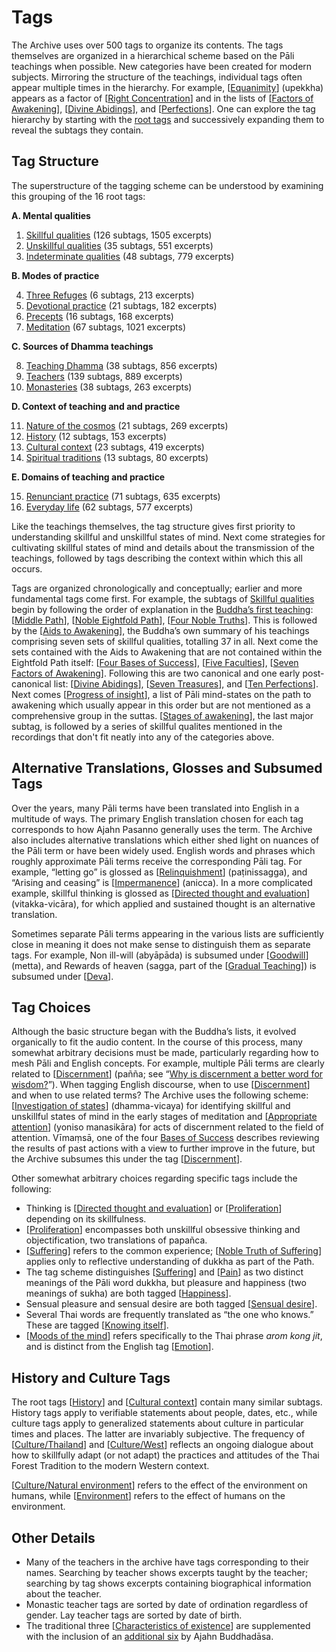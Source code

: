 <!--HTML <img src="../../pages/images/photos/Preparation for novice going forth 2016.jpg" alt="Preparation for novice going forth 2016" id="cover" title="Preparation for novice going forth 2016" align="bottom" width="200" border="0"/> -->

# Tags
The Archive uses over 500 tags to organize its contents.
The tags themselves are organized in a hierarchical scheme based on the Pāli teachings when possible. New categories have been created for modern subjects. Mirroring the structure of the teachings, individual tags often appear multiple times in the hierarchy. For example, [[Equanimity](../../pages/tags/equanimity.html)] (upekkha) appears as a factor of [[Right Concentration](../../pages/tags/right-concentration.html)] and in the lists of [[Factors of Awakening](../../pages/tags/factors-of-awakening.html)], [[Divine Abidings](../../pages/tags/divine-abidings.html)], and [[Perfections](../../pages/tags/perfections.html)]. One can explore the tag hierarchy by starting with the [root tags](../../pages/drilldown/root.html) and successively expanding them to reveal the subtags they contain.

## Tag Structure

The superstructure of the tagging scheme can be understood by examining this grouping of the 16 root tags:

__A. Mental qualities__

1. [Skillful qualities](../../pages/drilldown/skillful-qualities.html#skillful-qualities) (126 subtags, 1505 excerpts)
2. [Unskillful qualities](../../pages/drilldown/unskillful-qualities.html#unskillful-qualities) (35 subtags, 551 excerpts)
3. [Indeterminate qualities](../../pages/drilldown/indeterminate-qualities.html#indeterminate-qualities) (48 subtags, 779 excerpts)

 __B. Modes of practice__

4. [Three Refuges](../../pages/drilldown/three-refuges.html#three-refuges) (6 subtags, 213 excerpts)
5. [Devotional practice](../../pages/drilldown/devotional-practice.html#devotional-practice) (21 subtags, 182 excerpts)
6. [Precepts](../../pages/drilldown/precepts.html#precepts) (16 subtags, 168 excerpts)
7. [Meditation](../../pages/drilldown/meditation.html#meditation) (67 subtags, 1021 excerpts)

 __C. Sources of Dhamma teachings__

8. [Teaching Dhamma](../../pages/drilldown/teaching-dhamma.html#teaching-dhamma) (38 subtags, 856 excerpts)
9. [Teachers](../../pages/drilldown/teachers.html#teachers) (139 subtags, 889 excerpts)
10. [Monasteries](../../pages/drilldown/monasteries.html#monasteries) (38 subtags, 263 excerpts)

 __D. Context of teaching and and practice__

11. [Nature of the cosmos](../../pages/drilldown/nature-of-the-cosmos.html#nature-of-the-cosmos) (21 subtags, 269 excerpts)
12. [History](../../pages/drilldown/history.html#history) (12 subtags, 153 excerpts)
13. [Cultural context](../../pages/drilldown/cultural-context.html#cultural-context) (23 subtags, 419 excerpts)
14. [Spiritual traditions](../../pages/drilldown/spiritual-traditions.html#spiritual-traditions) (13 subtags, 80 excerpts)

 __E. Domains of teaching and practice__

15. [Renunciant practice](../../pages/drilldown/renunciant-practice.html#renunciant-practice) (71 subtags, 635 excerpts)
16. [Everyday life](../../pages/drilldown/everyday-life.html#everyday-life) (62 subtags, 577 excerpts)

Like the teachings themselves, the tag structure gives first priority to understanding skillful and unskillful states of mind. Next come strategies for cultivating skillful states of mind and details about the transmission of the teachings, followed by tags describing the context within which this all occurs.

Tags are organized chronologically and conceptually; earlier and more fundamental tags come first. For example, the subtags of [Skillful qualities](../../pages/drilldown/skillful-qualities.html#skillful-qualities) begin by following the order of explanation in the [Buddha’s first teaching](https://www.abhayagiri.org/media/books/Chanting-Book-Vol-1-Web.pdf#page=110): [[Middle Path](../../pages/tags/middle-path.html)], [[Noble Eightfold Path](../../pages/tags/eightfold-path.html)], [[Four Noble Truths](../../pages/tags/four-noble-truths.html)]. This is followed by the [[Aids to Awakening](../../pages/tags/aids-to-awakening.html)], the Buddha’s own summary of his teachings comprising seven sets of skillful qualities, totalling 37 in all. Next come the sets contained with the Aids to Awakening that are not contained within the Eightfold Path itself: [[Four Bases of Success](../../pages/tags/bases-of-success.html)], [[Five Faculties](../../pages/tags/faculties.html)], [[Seven Factors of Awakening](../../pages/tags/factors-of-awakening.html)]. Following this are two canonical and one early post-canonical list: [[Divine Abidings](../../pages/tags/divine-abidings.html)], [[Seven Treasures](../../pages/tags/treasures.html)], and [[Ten Perfections](../../pages/tags/perfections.html)]. Next comes [[Progress of insight](../../pages/tags/progress-of-insight.html)], a list of Pāli mind-states on the path to awakening which usually appear in this order but are not mentioned as a comprehensive group in the suttas. [[Stages of awakening](../../pages/tags/stages-of-awakening.html)], the last major subtag, is followed by a series of skillful qualites mentioned in the recordings that don't fit neatly into any of the categories above.


## Alternative Translations, Glosses and Subsumed Tags
Over the years, many Pāli terms have been translated into English in a multitude of ways. The primary English translation chosen for each tag corresponds to how Ajahn Pasanno generally uses the term. The Archive also includes alternative translations which either shed light on nuances of the Pāli term or have been widely used. English words and phrases which roughly approximate Pāli terms receive the corresponding Pāli tag. For example, “letting go” is glossed as [[Relinquishment](../../pages/tags/relinquishment.html)] (paṭinissagga), and “Arising and ceasing” is [[Impermanence](../../pages/tags/impermanence.html)] (anicca). In a more complicated example, skillful thinking is glossed as [[Directed thought and evaluation](../../pages/tags/directed-thought-and-evaluation.html)] (vitakka-vicāra), for which applied and sustained thought is an alternative translation.

Sometimes separate Pāli terms appearing in the various lists are sufficiently close in meaning it does not make sense to distinguish them as separate tags. For example, Non ill-will (abyāpāda) is subsumed under [[Goodwill](../../pages/tags/goodwill.html)] (metta), and Rewards of heaven (sagga, part of the [[Gradual Teaching](../../pages/tags/gradual-teaching.html)]) is subsumed under [[Deva](../../pages/tags/deva.html)].
## Tag Choices

Although the basic structure began with the Buddha’s lists, it evolved organically to fit the audio content. In the course of this process, many somewhat arbitrary decisions must be made, particularly regarding how to mesh Pāli and English concepts. For example, multiple Pāli terms are clearly related to [[Discernment](../../pages/tags/discernment.html)] (pañña; see “[Why is discernment a better word for wisdom?](../../pages/events/SRD2013.html#SRD2013_S01_F03)”). When tagging English discourse, when to use [[Discernment](../../pages/tags/discernment.html)] and when to use related terms? The Archive uses the following scheme: [[Investigation of states](../../pages/tags/investigation-of-states.html)] (dhamma-vicaya) for identifying skillful and unskillful states of mind in the early stages of meditation and [[Appropriate attention](../../pages/tags/appropriate-attention.html)] (yoniso manasikāra) for acts of discernment related to the field of attention. Vīmaṃsā, one of the four [Bases of Success](../../pages/drilldown/bases-of-success.html#bases-of-success) describes reviewing the results of past actions with a view to further improve in the future, but the Archive subsumes this under the tag [[Discernment](../../pages/tags/discernment.html)].

Other somewhat arbitrary choices regarding specific tags include the following:

 - Thinking is [[Directed thought and evaluation](../../pages/tags/directed-thought-and-evaluation.html)] or [[Proliferation](../../pages/tags/proliferation.html)] depending on its skillfulness.
 - [[Proliferation](../../pages/tags/proliferation.html)] encompasses both unskillful obsessive thinking and objectification, two translations of papañca.
 - [[Suffering](../../pages/tags/suffering.html)] refers to the common experience; [[Noble Truth of Suffering](../../pages/tags/noble-truth-of-suffering.html)] applies only to reflective understanding of dukkha as part of the Path.
 - The tag scheme distinguishes [[Suffering](../../pages/tags/suffering.html)] and [[Pain](../../pages/tags/pain.html)] as two distinct meanings of the Pāli word dukkha, but pleasure and happiness (two meanings of sukha) are both tagged [[Happiness](../../pages/tags/happiness.html)].
 - Sensual pleasure and sensual desire are both tagged [[Sensual desire](../../pages/tags/sensual-desire.html)].
 - Several Thai words are frequently translated as “the one who knows.” These are tagged [[Knowing itself](../../pages/tags/knowing-itself.html)].
 - [[Moods of the mind](../../pages/tags/moods-of-the-mind.html)] refers specifically to the Thai phrase _arom kong jit_, and is distinct from the English tag [[Emotion](../../pages/tags/emotion.html)].

## History and Culture Tags

The root tags [[History](../../pages/tags/history.html)] and [[Cultural context](../../pages/tags/cultural-context.html)] contain many similar subtags. History tags apply to verifiable statements about people, dates, etc., while culture tags apply to generalized statements about culture in particular times and places. The latter are invariably subjective. The frequency of [[Culture/Thailand](../../pages/tags/culturethailand.html)] and [[Culture/West](../../pages/tags/culturewest.html)] reflects an ongoing dialogue about how to skillfully adapt (or not adapt) the practices and attitudes of the Thai Forest Tradition to the modern Western context.

[[Culture/Natural environment](../../pages/tags/culturenatural-environment.html)] refers to the effect of the environment on humans, while [[Environment](../../pages/tags/environment.html)] refers to the effect of humans on the environment.

## Other Details
 - Many of the teachers in the archive have tags corresponding to their names. Searching by teacher shows excerpts taught by the teacher; searching by tag shows excerpts containing biographical information about the teacher.
 - Monastic teacher tags are sorted by date of ordination regardless of gender. Lay teacher tags are sorted by date of birth.
 - The traditional three [[Characteristics of existence](../../pages/tags/characteristics-of-existence.html)] are supplemented with the inclusion of an [additional six](https://www.abhayagiri.org/media/discs/2015WinterRetreat/Sources/Pasanno_Amaro_The_Island.pdf#page=113) by Ajahn Buddhadāsa.




